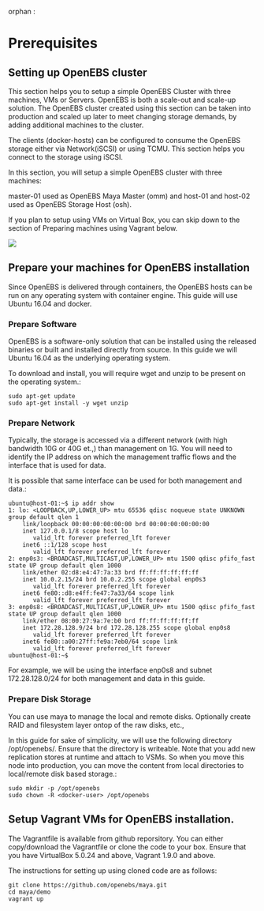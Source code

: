 orphan
:   

Prerequisites
=============

Setting up OpenEBS cluster
--------------------------

This section helps you to setup a simple OpenEBS Cluster with three
machines, VMs or Servers. OpenEBS is both a scale-out and scale-up
solution. The OpenEBS cluster created using this section can be taken
into production and scaled up later to meet changing storage demands, by
adding additional machines to the cluster.

The clients (docker-hosts) can be configured to consume the OpenEBS
storage either via Network(iSCSI) or using TCMU. This section helps you
connect to the storage using iSCSI.

In this section, you will setup a simple OpenEBS cluster with three
machines:

master-01 used as OpenEBS Maya Master (omm) and host-01 and host-02 used
as OpenEBS Storage Host (osh).

If you plan to setup using VMs on Virtual Box, you can skip down to the
section of Preparing machines using Vagrant below.

![](/_static/gettingstarted.png%0A%20:align:%20center)

Prepare your machines for OpenEBS installation
----------------------------------------------

Since OpenEBS is delivered through containers, the OpenEBS hosts can be
run on any operating system with container engine. This guide will use
Ubuntu 16.04 and docker.

### Prepare Software

OpenEBS is a software-only solution that can be installed using the
released binaries or built and installed directly from source. In this
guide we will Ubuntu 16.04 as the underlying operating system.

To download and install, you will require wget and unzip to be present
on the operating system.:

    sudo apt-get update
    sudo apt-get install -y wget unzip

### Prepare Network

Typically, the storage is accessed via a different network (with high
bandwidth 10G or 40G et.,) than management on 1G. You will need to
identify the IP address on which the management traffic flows and the
interface that is used for data.

It is possible that same interface can be used for both management and
data.:

    ubuntu@host-01:~$ ip addr show
    1: lo: <LOOPBACK,UP,LOWER_UP> mtu 65536 qdisc noqueue state UNKNOWN group default qlen 1
        link/loopback 00:00:00:00:00:00 brd 00:00:00:00:00:00
        inet 127.0.0.1/8 scope host lo
           valid_lft forever preferred_lft forever
        inet6 ::1/128 scope host 
           valid_lft forever preferred_lft forever
    2: enp0s3: <BROADCAST,MULTICAST,UP,LOWER_UP> mtu 1500 qdisc pfifo_fast state UP group default qlen 1000
        link/ether 02:d8:e4:47:7a:33 brd ff:ff:ff:ff:ff:ff
        inet 10.0.2.15/24 brd 10.0.2.255 scope global enp0s3
           valid_lft forever preferred_lft forever
        inet6 fe80::d8:e4ff:fe47:7a33/64 scope link 
           valid_lft forever preferred_lft forever
    3: enp0s8: <BROADCAST,MULTICAST,UP,LOWER_UP> mtu 1500 qdisc pfifo_fast state UP group default qlen 1000
        link/ether 08:00:27:9a:7e:b0 brd ff:ff:ff:ff:ff:ff
        inet 172.28.128.9/24 brd 172.28.128.255 scope global enp0s8
           valid_lft forever preferred_lft forever
        inet6 fe80::a00:27ff:fe9a:7eb0/64 scope link 
           valid_lft forever preferred_lft forever
    ubuntu@host-01:~$ 

For example, we will be using the interface enp0s8 and subnet
172.28.128.0/24 for both management and data in this guide.

### Prepare Disk Storage

You can use maya to manage the local and remote disks. Optionally create
RAID and filesystem layer ontop of the raw disks, etc.,

In this guide for sake of simplicity, we will use the following
directory /opt/openebs/. Ensure that the directory is writeable. Note
that you add new replication stores at runtime and attach to VSMs. So
when you move this node into production, you can move the content from
local directories to local/remote disk based storage.:

    sudo mkdir -p /opt/openebs
    sudo chown -R <docker-user> /opt/openebs

Setup Vagrant VMs for OpenEBS installation.
-------------------------------------------

The Vagrantfile is available from github reporsitory. You can either
copy/download the Vagrantfile or clone the code to your box. Ensure that
you have VirtualBox 5.0.24 and above, Vagrant 1.9.0 and above.

The instructions for setting up using cloned code are as follows:

    git clone https://github.com/openebs/maya.git
    cd maya/demo
    vagrant up

